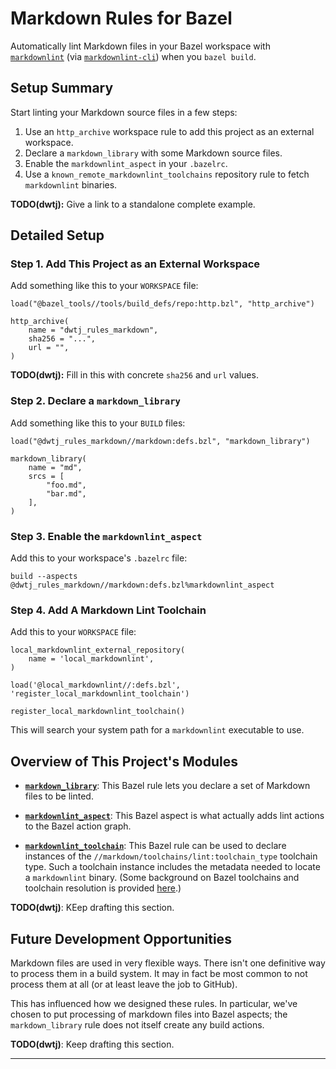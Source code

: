 # Markdown Rules for Bazel

Automatically lint Markdown files in your Bazel workspace with
[`markdownlint`][1] (via [`markdownlint-cli`][2]) when you `bazel build`.

## Setup Summary

Start linting your Markdown source files in a few steps:

1. Use an `http_archive` workspace rule to add this project as an external
workspace.
2. Declare a `markdown_library` with some Markdown source files.
3. Enable the `markdownlint_aspect` in your `.bazelrc`.
4. Use a `known_remote_markdownlint_toolchains` repository rule to fetch
`markdownlint` binaries.

**TODO(dwtj):** Give a link to a standalone complete example.

## Detailed Setup

### Step 1. Add This Project as an External Workspace

Add something like this to your `WORKSPACE` file:

```WORKSPACE
load("@bazel_tools//tools/build_defs/repo:http.bzl", "http_archive")

http_archive(
    name = "dwtj_rules_markdown",
    sha256 = "...",
    url = "",
)
```

**TODO(dwtj):** Fill in this with concrete `sha256` and `url` values.

### Step 2. Declare a `markdown_library`

Add something like this to your `BUILD` files:

```BUILD
load("@dwtj_rules_markdown//markdown:defs.bzl", "markdown_library")

markdown_library(
    name = "md",
    srcs = [
        "foo.md",
        "bar.md",
    ],
)
```

### Step 3. Enable the `markdownlint_aspect`

Add this to your workspace's `.bazelrc` file:

```bazelrc
build --aspects @dwtj_rules_markdown//markdown:defs.bzl%markdownlint_aspect
```

### Step 4. Add A Markdown Lint Toolchain

Add this to your `WORKSPACE` file:

```WORKSPACE
local_markdownlint_external_repository(
    name = 'local_markdownlint',
)

load('@local_markdownlint//:defs.bzl', 'register_local_markdownlint_toolchain')

register_local_markdownlint_toolchain()
```

This will search your system path for a `markdownlint` executable to use.

## Overview of This Project's Modules

- [**`markdown_library`**](/markdown/defs.bzl): This Bazel rule lets you declare
a set of Markdown files to be linted.

- [**`markdownlint_aspect`**](/markdown/defs.bzl): This Bazel aspect is what
actually adds lint actions to the Bazel action graph.

- [**`markdownlint_toolchain`**](/markdown/defs.bzl): This Bazel rule can be
used to declare instances of the `//markdown/toolchains/lint:toolchain_type`
toolchain type. Such a toolchain instance includes the metadata needed to
locate a `markdownlint` binary. (Some background on Bazel toolchains and
toolchain resolution is provided [here][3].)

**TODO(dwtj)**: KEep drafting this section.

## Future Development Opportunities

Markdown files are used in very flexible ways. There isn't one definitive way to
process them in a build system. It may in fact be most common to not process
them at all (or at least leave the job to GitHub).

This has influenced how we designed these rules. In particular, we've chosen
to put processing of markdown files into Bazel aspects; the
`markdown_library` rule does not itself create any build actions.

**TODO(dwtj)**: Keep drafting this section.

---

[1]: https://github.com/DavidAnson/markdownlint
[2]: https://github.com/igorshubovych/markdownlint-cli
[3]: https://docs.bazel.build/versions/3.3.0/toolchains.html
